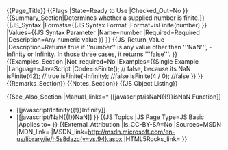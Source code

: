 {{Page_Title}}
{{Flags
|State=Ready to Use
|Checked_Out=No
}}
{{Summary_Section|Determines whether a supplied number is finite.}}
{{JS_Syntax
|Formats={{JS Syntax Format
|Format=isFinite(number)
}}
|Values={{JS Syntax Parameter
|Name=number
|Required=Required
|Description=Any numeric value
}}
}}
{{JS_Return_Value
|Description=Returns true if ''number'' is any value other than '''NaN''', -Infinity or Infinity. In those three cases, it returns '''false'''.
}}
{{Examples_Section
|Not_required=No
|Examples={{Single Example
|Language=JavaScript
|Code=isFinite(); // false, because its NaN
isFinite(42); // true
isFinite(-Infinity); //false
isFinite(4 / 0); //false
}}
}}
{{Remarks_Section}}
{{Notes_Section}}
{{JS Object Listing}}

{{See_Also_Section
|Manual_links=* [[javascript/isNaN{{!}}isNaN Function]]
* [[javascript/Infinity{{!}}Infinity]]
* [[javascript/NaN{{!}}NaN]]
}}
{{JS Topics
|JS Page Type=JS Basic
|Applies to=
}}
{{External_Attribution
|Is_CC-BY-SA=No
|Sources=MSDN
|MDN_link=
|MSDN_link=http://msdn.microsoft.com/en-us/library/ie/h5s8dazc(v=vs.94).aspx
|HTML5Rocks_link=
}}